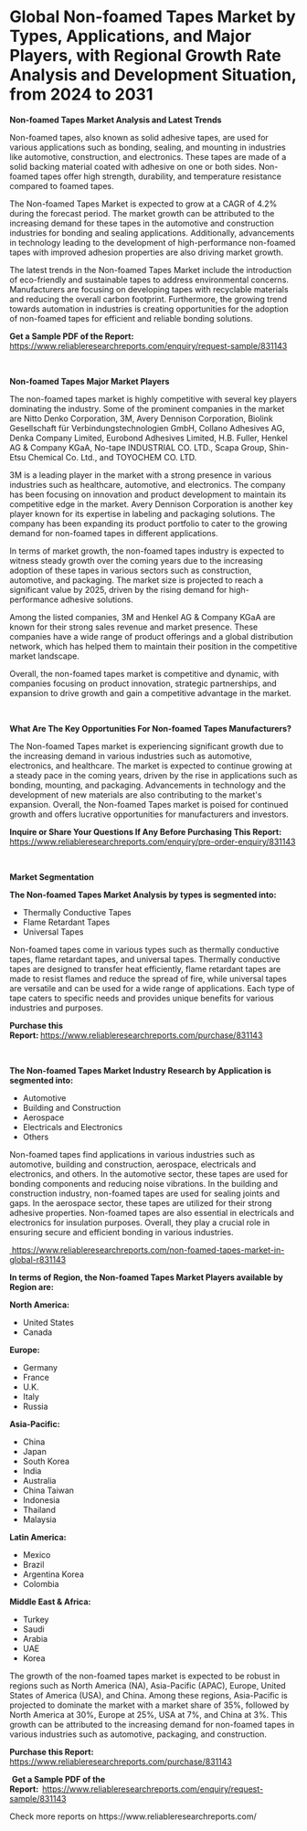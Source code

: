 <p><h1>Global Non-foamed Tapes Market by Types, Applications, and Major Players, with Regional Growth Rate Analysis and Development Situation, from 2024 to 2031</h1></p><p><strong>Non-foamed Tapes Market Analysis and Latest Trends</strong></p>
<p><p>Non-foamed tapes, also known as solid adhesive tapes, are used for various applications such as bonding, sealing, and mounting in industries like automotive, construction, and electronics. These tapes are made of a solid backing material coated with adhesive on one or both sides. Non-foamed tapes offer high strength, durability, and temperature resistance compared to foamed tapes.</p><p>The Non-foamed Tapes Market is expected to grow at a CAGR of 4.2% during the forecast period. The market growth can be attributed to the increasing demand for these tapes in the automotive and construction industries for bonding and sealing applications. Additionally, advancements in technology leading to the development of high-performance non-foamed tapes with improved adhesion properties are also driving market growth.</p><p>The latest trends in the Non-foamed Tapes Market include the introduction of eco-friendly and sustainable tapes to address environmental concerns. Manufacturers are focusing on developing tapes with recyclable materials and reducing the overall carbon footprint. Furthermore, the growing trend towards automation in industries is creating opportunities for the adoption of non-foamed tapes for efficient and reliable bonding solutions.</p></p>
<p><strong>Get a Sample PDF of the Report:&nbsp;</strong> <a href="https://www.reliableresearchreports.com/enquiry/request-sample/831143">https://www.reliableresearchreports.com/enquiry/request-sample/831143</a></p>
<p>&nbsp;</p>
<p><strong>Non-foamed Tapes Major Market Players</strong></p>
<p><p>The non-foamed tapes market is highly competitive with several key players dominating the industry. Some of the prominent companies in the market are Nitto Denko Corporation, 3M, Avery Dennison Corporation, Biolink Gesellschaft für Verbindungstechnologien GmbH, Collano Adhesives AG, Denka Company Limited, Eurobond Adhesives Limited, H.B. Fuller, Henkel AG & Company KGaA, No-tape INDUSTRIAL CO. LTD., Scapa Group, Shin-Etsu Chemical Co. Ltd., and TOYOCHEM CO. LTD.</p><p>3M is a leading player in the market with a strong presence in various industries such as healthcare, automotive, and electronics. The company has been focusing on innovation and product development to maintain its competitive edge in the market. Avery Dennison Corporation is another key player known for its expertise in labeling and packaging solutions. The company has been expanding its product portfolio to cater to the growing demand for non-foamed tapes in different applications.</p><p>In terms of market growth, the non-foamed tapes industry is expected to witness steady growth over the coming years due to the increasing adoption of these tapes in various sectors such as construction, automotive, and packaging. The market size is projected to reach a significant value by 2025, driven by the rising demand for high-performance adhesive solutions.</p><p>Among the listed companies, 3M and Henkel AG & Company KGaA are known for their strong sales revenue and market presence. These companies have a wide range of product offerings and a global distribution network, which has helped them to maintain their position in the competitive market landscape.</p><p>Overall, the non-foamed tapes market is competitive and dynamic, with companies focusing on product innovation, strategic partnerships, and expansion to drive growth and gain a competitive advantage in the market.</p></p>
<p>&nbsp;</p>
<p><strong>What Are The Key Opportunities For Non-foamed Tapes Manufacturers?</strong></p>
<p><p>The Non-foamed Tapes market is experiencing significant growth due to the increasing demand in various industries such as automotive, electronics, and healthcare. The market is expected to continue growing at a steady pace in the coming years, driven by the rise in applications such as bonding, mounting, and packaging. Advancements in technology and the development of new materials are also contributing to the market's expansion. Overall, the Non-foamed Tapes market is poised for continued growth and offers lucrative opportunities for manufacturers and investors.</p></p>
<p><strong>Inquire or Share Your Questions If Any Before Purchasing This Report:</strong> <a href="https://www.reliableresearchreports.com/enquiry/pre-order-enquiry/831143">https://www.reliableresearchreports.com/enquiry/pre-order-enquiry/831143</a></p>
<p>&nbsp;</p>
<p><strong>Market Segmentation</strong></p>
<p><strong>The Non-foamed Tapes Market Analysis by types is segmented into:</strong></p>
<p><ul><li>Thermally Conductive Tapes</li><li>Flame Retardant Tapes</li><li>Universal Tapes</li></ul></p>
<p><p>Non-foamed tapes come in various types such as thermally conductive tapes, flame retardant tapes, and universal tapes. Thermally conductive tapes are designed to transfer heat efficiently, flame retardant tapes are made to resist flames and reduce the spread of fire, while universal tapes are versatile and can be used for a wide range of applications. Each type of tape caters to specific needs and provides unique benefits for various industries and purposes.</p></p>
<p><strong>Purchase this Report:&nbsp;</strong><a href="https://www.reliableresearchreports.com/purchase/831143">https://www.reliableresearchreports.com/purchase/831143</a></p>
<p>&nbsp;</p>
<p><strong>The Non-foamed Tapes Market Industry Research by Application is segmented into:</strong></p>
<p><ul><li>Automotive</li><li>Building and Construction</li><li>Aerospace</li><li>Electricals and Electronics</li><li>Others</li></ul></p>
<p><p>Non-foamed tapes find applications in various industries such as automotive, building and construction, aerospace, electricals and electronics, and others. In the automotive sector, these tapes are used for bonding components and reducing noise vibrations. In the building and construction industry, non-foamed tapes are used for sealing joints and gaps. In the aerospace sector, these tapes are utilized for their strong adhesive properties. Non-foamed tapes are also essential in electricals and electronics for insulation purposes. Overall, they play a crucial role in ensuring secure and efficient bonding in various industries.</p></p>
<p><a href="https://www.reliableresearchreports.com/non-foamed-tapes-market-in-global-r831143">&nbsp;https://www.reliableresearchreports.com/non-foamed-tapes-market-in-global-r831143</a></p>
<p><strong>In terms of Region, the Non-foamed Tapes Market Players available by Region are:</strong></p>
<p>
    <p> <strong> North America: </strong>
        <ul>
            <li>United States</li>
            <li>Canada</li>
        </ul>
        </p> 
    <p> <strong> Europe: </strong>
        <ul>
            <li>Germany</li>
            <li>France</li>
            <li>U.K.</li>
            <li>Italy</li>
            <li>Russia</li>
        </ul>
        </p> 
    <p> <strong> Asia-Pacific: </strong>
        <ul>
            <li>China</li>
            <li>Japan</li>
            <li>South Korea</li>
            <li>India</li>
            <li>Australia</li>
            <li>China Taiwan</li>
            <li>Indonesia</li>
            <li>Thailand</li>
            <li>Malaysia</li>
        </ul>
        </p> 
    <p> <strong> Latin America: </strong>
        <ul>
            <li>Mexico</li>
            <li>Brazil</li>
            <li>Argentina Korea</li>
            <li>Colombia</li>
        </ul>
        </p> 
    <p> <strong> Middle East & Africa: </strong>
        <ul>
            <li>Turkey</li>
            <li>Saudi</li>
            <li>Arabia</li>
            <li>UAE</li>
            <li>Korea</li>
        </ul>
    </p>
    </p>
<p><p>The growth of the non-foamed tapes market is expected to be robust in regions such as North America (NA), Asia-Pacific (APAC), Europe, United States of America (USA), and China. Among these regions, Asia-Pacific is projected to dominate the market with a market share of 35%, followed by North America at 30%, Europe at 25%, USA at 7%, and China at 3%. This growth can be attributed to the increasing demand for non-foamed tapes in various industries such as automotive, packaging, and construction.</p></p>
<p><strong>Purchase this Report: </strong><a href="https://www.reliableresearchreports.com/purchase/831143">https://www.reliableresearchreports.com/purchase/831143</a></p>
<p>&nbsp;<strong>Get a Sample PDF of the Report:&nbsp;&nbsp;</strong><a href="https://www.reliableresearchreports.com/enquiry/request-sample/831143">https://www.reliableresearchreports.com/enquiry/request-sample/831143</a></p>
<p><strong></strong></p>
<p>Check more reports on https://www.reliableresearchreports.com/</p>